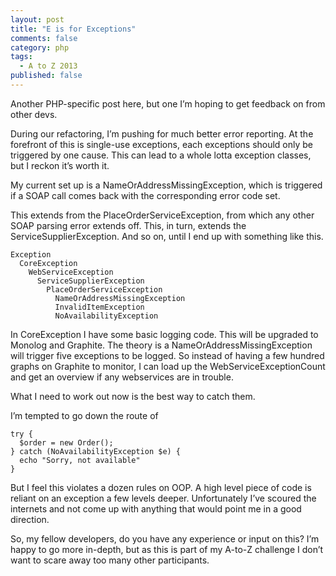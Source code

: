 ```yaml
---
layout: post
title: "E is for Exceptions"
comments: false
category: php
tags:
  - A to Z 2013
published: false
---
```


Another PHP-specific post here, but one I’m hoping to get feedback on from other devs.

During our refactoring, I’m pushing for much better error reporting. At the forefront of this is single-use exceptions, each exceptions should only be triggered by one cause. This can lead to a whole lotta exception classes, but I reckon it’s worth it.

My current set up is a NameOrAddressMissingException, which is triggered if a SOAP call comes back with the corresponding error code set.

This extends from the PlaceOrderServiceException, from which any other SOAP parsing error extends off. This, in turn, extends the ServiceSupplierException. And so on, until I end up with something like this.

```
Exception
  CoreException
    WebServiceException
      ServiceSupplierException
        PlaceOrderServiceException
          NameOrAddressMissingException
          InvalidItemException
          NoAvailabilityException
```

In CoreException I have some basic logging code. This will be upgraded to Monolog and Graphite. The theory is a NameOrAddressMissingException will trigger five exceptions to be logged. So instead of having a few hundred graphs on Graphite to monitor, I can load up the WebServiceExceptionCount and get an overview if any webservices are in trouble.

What I need to work out now is the best way to catch them.

I’m tempted to go down the route of

```php?start_inline=1
try {
  $order = new Order();
} catch (NoAvailabilityException $e) {
  echo "Sorry, not available"
}
```

But I feel this violates a dozen rules on OOP. A high level piece of code is reliant on an exception a few levels deeper. Unfortunately I’ve scoured the internets and not come up with anything that would point me in a good direction.

So, my fellow developers, do you have any experience or input on this? I’m happy to go more in-depth, but as this is part of my A-to-Z challenge I don’t want to scare away too many other participants.
